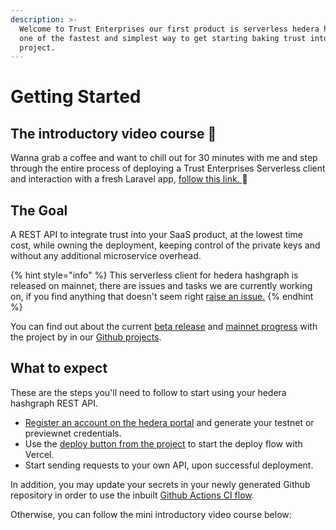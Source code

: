 ```yaml
---
description: >-
  Welcome to Trust Enterprises our first product is serverless hedera hashgraph,
  one of the fastest and simplest way to get starting baking trust into your
  project.
---
```


# Getting Started

## The introductory video course 🤩

Wanna grab a coffee and want to chill out for 30 minutes with me and step through the entire process of deploying a Trust Enterprises Serverless client and interaction with a fresh Laravel app, [follow this link. ](https://docs.trust.enterprises/intro-video-course/introduction-of-the-trust-enterprises-project)🚀

## The Goal

A REST API to integrate trust into your SaaS product, at the lowest time cost, while owning the deployment, keeping control of the private keys and without any additional microservice overhead.

{% hint style="info" %}
This serverless client for hedera hashgraph is released on mainnet, there are issues and tasks we are currently working on, if you find anything that doesn't seem right [raise an issue.](https://github.com/trustenterprises/hedera-serverless-consensus/issues)
{% endhint %}

You can find out about the current [beta release](https://github.com/trustenterprises/hedera-serverless-consensus/projects/1) and [mainnet progress](https://github.com/trustenterprises/hedera-serverless-consensus/projects/2) with the project by in our [Github projects](https://github.com/trustenterprises/hedera-serverless-consensus/projects).

## What to expect

These are the steps you'll need to follow to start using your hedera hashgraph REST API.

* [Register an account on the hedera portal](https://portal.hedera.com/register) and generate your testnet or previewnet credentials.
* Use the [deploy button from the project](https://vercel.com/import/git?s=https://github.com/trustenterprises/hedera-serverless-consensus&env=HEDERA_NETWORK,HEDERA_ACCOUNT_ID,HEDERA_PRIVATE_KEY,API_SECRET_KEY&envDescription=Enter%20your%20account%20id%20and%20private%20key%20from%20the%20hedera%20portal.%20The%20API%20secret%20is%20your%20authentication%20key%20to%20communicate%20with%20your%20API,%20create%20a%20secure%20string%20of%20at%20least%2010%20characters.&envLink=https%3A%2F%2Fdocs.trust.enterprises%2Fdeployment%2Fenvironment-variables&redirect-url=https%3A%2F%2Fdocs.trust.enterprises%2Frest-api%2Foverview) to start the deploy flow with Vercel.
* Start sending requests to your own API, upon successful deployment.

In addition, you may update your secrets in your newly generated Github repository in order to use the inbuilt [Github Actions CI flow](https://app.gitbook.com/@flyinggazelle/s/serverless-hedera/deployment/github-actions).

Otherwise, you can follow the mini introductory video course below:

